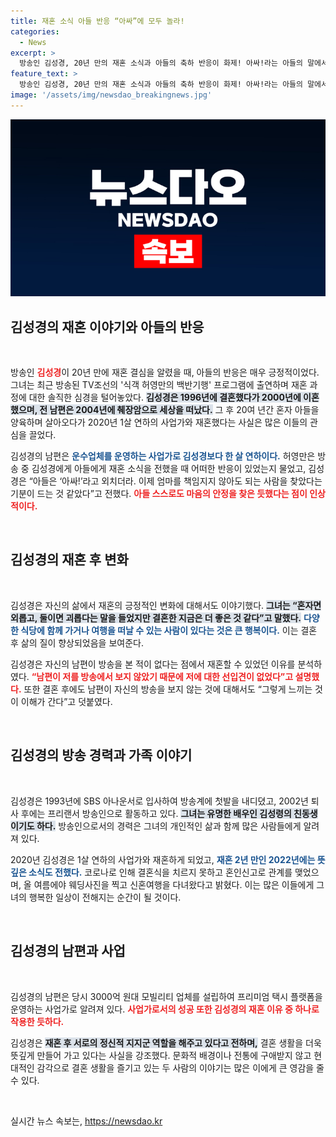 ```yaml
---
title: 재혼 소식 아들 반응 “아싸”에 모두 놀라!
categories:
  - News
excerpt: >
  방송인 김성경, 20년 만의 재혼 소식과 아들의 축하 반응이 화제! 아싸!라는 아들의 말에서 느낀 행복과 새로운 삶의 시작, 그리고 자유로운 결혼생활에 대한 솔직한 소감을 전합니다. 클릭해서 자세히 알아보세요!
feature_text: >
  방송인 김성경, 20년 만의 재혼 소식과 아들의 축하 반응이 화제! 아싸!라는 아들의 말에서 느낀 행복과 새로운 삶의 시작, 그리고 자유로운 결혼생활에 대한 솔직한 소감을 전합니다. 클릭해서 자세히 알아보세요!
image: '/assets/img/newsdao_breakingnews.jpg'
---
```


<p><img src="/assets/img/newsdao_breakingnews.jpg" alt="implanttips 속보" /></p>

<h2 data-ke-size="size26">김성경의 재혼 이야기와 아들의 반응</h2>

<p data-ke-size="size16">&nbsp;</p>

<p>방송인 <b><span style="color: #ee2323;">김성경</span></b>이 20년 만에 재혼 결심을 알렸을 때, 아들의 반응은 매우 긍정적이었다. 그녀는 최근 방송된 TV조선의 '식객 허영만의 백반기행' 프로그램에 출연하며 재혼 과정에 대한 솔직한 심경을 털어놓았다. <b><span style="background-color: #21538527;">김성경은 1996년에 결혼했다가 2000년에 이혼했으며, 전 남편은 2004년에 췌장암으로 세상을 떠났다.</span></b> 그 후 20여 년간 혼자 아들을 양육하며 살아오다가 2020년 1살 연하의 사업가와 재혼했다는 사실은 많은 이들의 관심을 끌었다.</p>

<p>김성경의 남편은 <b><span style="color: #1a5490;">운수업체를 운영하는 사업가로 김성경보다 한 살 연하이다.</span></b> 허영만은 방송 중 김성경에게 아들에게 재혼 소식을 전했을 때 어떠한 반응이 있었는지 물었고, 김성경은 “아들은 ‘아싸!’라고 외치더라. 이제 엄마를 책임지지 않아도 되는 사람을 찾았다는 기분이 드는 것 같았다”고 전했다. <b><span style="color: #ee2323;">아들 스스로도 마음의 안정을 찾은 듯했다는 점이 인상적이다.</span></b></p>

<p data-ke-size="size16">&nbsp;</p>

<h2 data-ke-size="size26">김성경의 재혼 후 변화</h2>

<p data-ke-size="size16">&nbsp;</p>

<p>김성경은 자신의 삶에서 재혼의 긍정적인 변화에 대해서도 이야기했다. <b><span style="background-color: #21538527;">그녀는 “혼자면 외롭고, 둘이면 괴롭다는 말을 들었지만 결혼한 지금은 더 좋은 것 같다”고 말했다.</span></b> <b><span style="color: #1a5490;">다양한 식당에 함께 가거나 여행을 떠날 수 있는 사람이 있다는 것은 큰 행복이다.</span></b> 이는 결혼 후 삶의 질이 향상되었음을 보여준다.</p>

<p>김성경은 자신의 남편이 방송을 본 적이 없다는 점에서 재혼할 수 있었던 이유를 분석하였다. <b><span style="color: #ee2323;">“남편이 저를 방송에서 보지 않았기 때문에 저에 대한 선입견이 없었다”고 설명했다.</span></b> 또한 결혼 후에도 남편이 자신의 방송을 보지 않는 것에 대해서도 “그렇게 느끼는 것이 이해가 간다”고 덧붙였다. </p>

<p data-ke-size="size16">&nbsp;</p>

<h2 data-ke-size="size26">김성경의 방송 경력과 가족 이야기</h2>

<p data-ke-size="size16">&nbsp;</p>

<p>김성경은 1993년에 SBS 아나운서로 입사하여 방송계에 첫발을 내디뎠고, 2002년 퇴사 후에는 프리랜서 방송인으로 활동하고 있다. <b><span style="background-color: #21538527;">그녀는 유명한 배우인 김성령의 친동생이기도 하다.</span></b> 방송인으로서의 경력은 그녀의 개인적인 삶과 함께 많은 사람들에게 알려져 있다.</p>

<p>2020년 김성경은 1살 연하의 사업가와 재혼하게 되었고, <b><span style="color: #1a5490;">재혼 2년 만인 2022년에는 뜻깊은 소식도 전했다.</span></b> 코로나로 인해 결혼식을 치르지 못하고 혼인신고로 관계를 맺었으며, 올 여름에야 웨딩사진을 찍고 신혼여행을 다녀왔다고 밝혔다. 이는 많은 이들에게 그녀의 행복한 일상이 전해지는 순간이 될 것이다.</p>

<p data-ke-size="size16">&nbsp;</p>

<h2 data-ke-size="size26">김성경의 남편과 사업</h2>

<p data-ke-size="size16">&nbsp;</p>

<p>김성경의 남편은 당시 3000억 원대 모빌리티 업체를 설립하여 프리미엄 택시 플랫폼을 운영하는 사업가로 알려져 있다. <b><span style="color: #ee2323;">사업가로서의 성공 또한 김성경의 재혼 이유 중 하나로 작용한 듯하다.</span></b></p>

<p>김성경은 <b><span style="background-color: #21538527;">재혼 후 서로의 정신적 지지군 역할을 해주고 있다고 전하며,</span></b> 결혼 생활을 더욱 뜻깊게 만들어 가고 있다는 사실을 강조했다. 문화적 배경이나 전통에 구애받지 않고 현대적인 감각으로 결혼 생활을 즐기고 있는 두 사람의 이야기는 많은 이에게 큰 영감을 줄 수 있다.</p>

<p data-ke-size="size16">&nbsp;</p>
실시간 뉴스 속보는, <a href="https://newsdao.kr" rel="dofollow">https://newsdao.kr</a>


